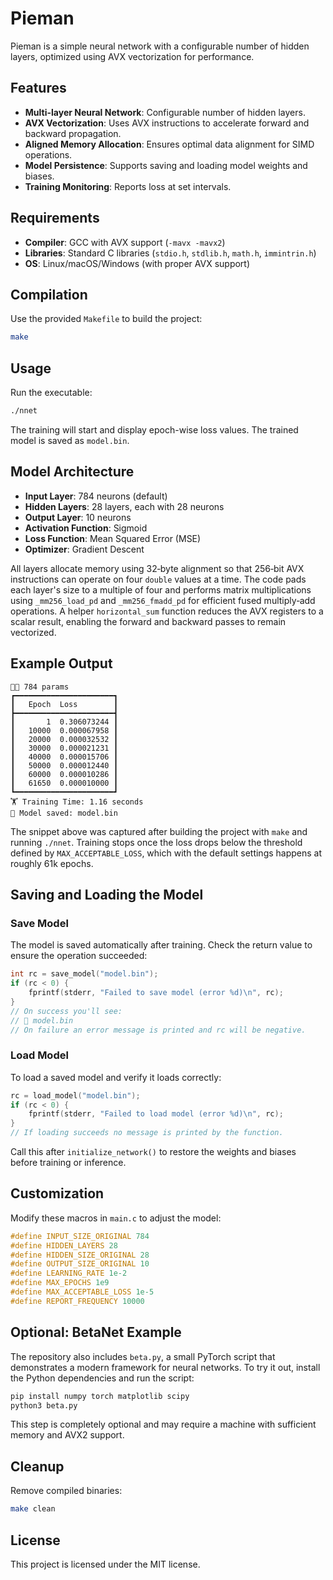 # Pieman

Pieman is a simple neural network with a configurable number of hidden layers,
optimized using AVX vectorization for performance.

## Features

- **Multi-layer Neural Network**: Configurable number of hidden layers.
- **AVX Vectorization**: Uses AVX instructions to accelerate forward and backward propagation.
- **Aligned Memory Allocation**: Ensures optimal data alignment for SIMD operations.
- **Model Persistence**: Supports saving and loading model weights and biases.
- **Training Monitoring**: Reports loss at set intervals.

## Requirements

- **Compiler**: GCC with AVX support (`-mavx -mavx2`)
- **Libraries**: Standard C libraries (`stdio.h`, `stdlib.h`, `math.h`, `immintrin.h`)
- **OS**: Linux/macOS/Windows (with proper AVX support)

## Compilation

Use the provided `Makefile` to build the project:

```sh
make
```

## Usage

Run the executable:

```sh
./nnet
```

The training will start and display epoch-wise loss values. The trained model is saved as `model.bin`.

## Model Architecture

- **Input Layer**: 784 neurons (default)
- **Hidden Layers**: 28 layers, each with 28 neurons
- **Output Layer**: 10 neurons
- **Activation Function**: Sigmoid
- **Loss Function**: Mean Squared Error (MSE)
- **Optimizer**: Gradient Descent

All layers allocate memory using 32‑byte alignment so that 256‑bit AVX
instructions can operate on four `double` values at a time. The code pads each
layer's size to a multiple of four and performs matrix multiplications using
`_mm256_load_pd` and `_mm256_fmadd_pd` for efficient fused multiply‑add
operations. A helper `horizontal_sum` function reduces the AVX registers to a
scalar result, enabling the forward and backward passes to remain vectorized.

## Example Output

```
👨‍🎓 784 params
┏━━━━━━━━━━━━━━━━━━━━━━┓
┃   Epoch  Loss        ┃
┣━━━━━━━━━━━━━━━━━━━━━━┫
┃       1  0.306073244 ┃
┃   10000  0.000067958 ┃
┃   20000  0.000032532 ┃
┃   30000  0.000021231 ┃
┃   40000  0.000015706 ┃
┃   50000  0.000012440 ┃
┃   60000  0.000010286 ┃
┃   61650  0.000010000 ┃
┗━━━━━━━━━━━━━━━━━━━━━━┛
🏋️ Training Time: 1.16 seconds
💾 Model saved: model.bin
```

The snippet above was captured after building the project with `make` and
running `./nnet`. Training stops once the loss drops below the threshold defined
by `MAX_ACCEPTABLE_LOSS`, which with the default settings happens at roughly
61k epochs.

## Saving and Loading the Model

### Save Model

The model is saved automatically after training. Check the return value to
ensure the operation succeeded:

```c
int rc = save_model("model.bin");
if (rc < 0) {
    fprintf(stderr, "Failed to save model (error %d)\n", rc);
}
// On success you'll see:
// 💾 model.bin
// On failure an error message is printed and rc will be negative.
```

### Load Model

To load a saved model and verify it loads correctly:

```c
rc = load_model("model.bin");
if (rc < 0) {
    fprintf(stderr, "Failed to load model (error %d)\n", rc);
}
// If loading succeeds no message is printed by the function.
```

Call this after `initialize_network()` to restore the weights and biases before
training or inference.

## Customization

Modify these macros in `main.c` to adjust the model:

```c
#define INPUT_SIZE_ORIGINAL 784
#define HIDDEN_LAYERS 28
#define HIDDEN_SIZE_ORIGINAL 28
#define OUTPUT_SIZE_ORIGINAL 10
#define LEARNING_RATE 1e-2
#define MAX_EPOCHS 1e9
#define MAX_ACCEPTABLE_LOSS 1e-5
#define REPORT_FREQUENCY 10000
```

## Optional: BetaNet Example

The repository also includes `beta.py`, a small PyTorch script that
demonstrates a modern framework for neural networks. To try it out, install the
Python dependencies and run the script:

```sh
pip install numpy torch matplotlib scipy
python3 beta.py
```

This step is completely optional and may require a machine with sufficient
memory and AVX2 support.

## Cleanup

Remove compiled binaries:

```sh
make clean
```

## License

This project is licensed under the MIT license.
